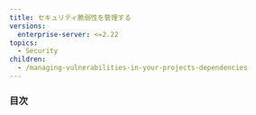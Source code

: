 ```yaml
---
title: セキュリティ脆弱性を管理する
versions:
  enterprise-server: <=2.22
topics:
  - Security
children:
  - /managing-vulnerabilities-in-your-projects-dependencies
---
```

<!--See /content/code-security/supply-chain-security for the current version of this article -->
### 目次
